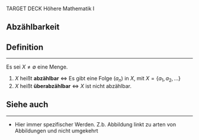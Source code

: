 
TARGET DECK
Höhere Mathematik I

Abzählbarkeit
--
## Definition
***
Es sei $X\not = \emptyset$ eine Menge.
1. $X$ heißt **abzählbar** $\iff$ Es gibt eine Folge $(a_n)$ in $X$, mit $X = \{a_1,a_2,\dots\}$
2. $X$ heißt **überabzählbar** $\iff$ $X$ ist nicht abzählbar.
## Siehe auch
***
* Hier immer spezifischer Werden. Z.b. Abbildung linkt zu arten von Abbildungen und nicht umgekehrt